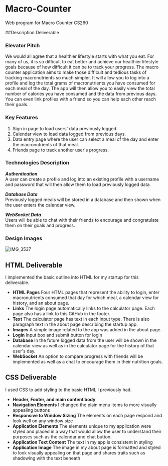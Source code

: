 # Macro-Counter
Web program for Macro Counter CS260

##Description Deliverable

### Elevator Pitch
We would all agree that a healthier lifestyle starts with what you eat. For many of us, it is so difficult to eat better and achieve our healthier lifestyle goals because of how difficult it can be to track your progress. The macro counter application aims to make those difficult and tedious tasks of tracking macronutrients so much simpler. It will allow you to log into a profile and log the total grams of macronutrients you have consumed for each meal of the day. The app will then allow you to easily view the total number of calories you have consumed and the data from previous days. You can even link profiles with a friend so you can help each other reach their goals.

### Key Features
1. Sign in page to load users' data previously logged.
2. Calendar view to load data logged from previous days.
3. Data entry page where the user can select a meal of the day and enter the macronutrients of that meal.
4. Friends page to track another user's progress.

### Technologies Description
**_Authentication_**  
A user can create a profile and log into an existing profile with a username and password that will then allow them to load previously logged data.

**_Database Data_**  
Previously logged meals will be stored in a database and then shown when the user enters the calendar view.

**_WebSocket Data_**  
Users will be able to chat with their friends to encourage and congratulate them on their goals and progress.

### Design Images
![IMG_3537](https://github.com/connerwattles/Macro-Counter/assets/70725683/99e41f1a-9675-4f8f-8abc-e71c594f95a9)

## HTML Deliverable

I implemented the basic outline into HTML for my startup for this deliverable.

- **HTML Pages** Four HTML pages that represent the ability to login, enter macronutrients consumed that day for which meal, a calendar view for history, and an about page.
- **Links** The login page automatically links to the calculator page. Each page also has a link to this GitHub in the footer.
- **Text** The calculator page has text in each input type. There is also paragraph text in the about page describing the startup app.
- **Images** A simple image related to the app was added in the about page.
- **Login** Input box and submit button for login
- **Database** In the future logged data from the user will be shown in the calendar view as well as in the calculator page for the history of that user's day.
- **WebSocket** An option to compare progress with friends will be implemented as well as a chat to encourage them in their nutrition goals.

## CSS Deliverable

I used CSS to add styling to the basic HTML I previously had.

- **Header, Footer, and main content body**
- **Navigation Elements** I changed the plain menu items to more visually appealing buttons
- **Responsive to Window Sizing** The elements on each page respond and look well on any window size
- **Application Elements** The elements unique to my application were styled and placed in a way that would allow the user to understand their purposes such as the calendar and chat button.
- **Application Text Content** The text in my app is consistent in styling
- **Application Image** The image in my about page is formatted and styled to look visually appealing on that page and shares traits such as shadowing with the text beneath
